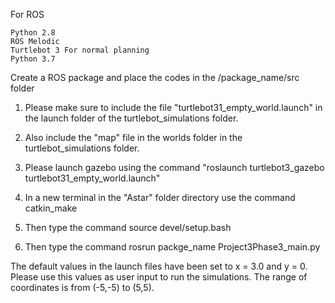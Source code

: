 For ROS

    Python 2.8
    ROS Melodic
    Turtlebot 3 For normal planning
    Python 3.7

Create a ROS package and place the codes in the /package_name/src folder

1) Please make sure to include the file "turtlebot31_empty_world.launch" in the launch folder of the turtlebot_simulations folder.
2) Also include the "map" file in the worlds folder in the turtlebot_simulations folder.
3) Please launch gazebo using the command "roslaunch turtlebot3_gazebo turtlebot31_empty_world.launch"

4) In a new terminal in the "Astar" folder directory use the command catkin_make
5) Then type the command source devel/setup.bash
6) Then type the command rosrun packge_name Project3Phase3_main.py

The default values in the launch files have been set to x = 3.0 and y = 0. Please use this values as user input to run the simulations.
The range of coordinates is from (-5,-5) to (5,5).